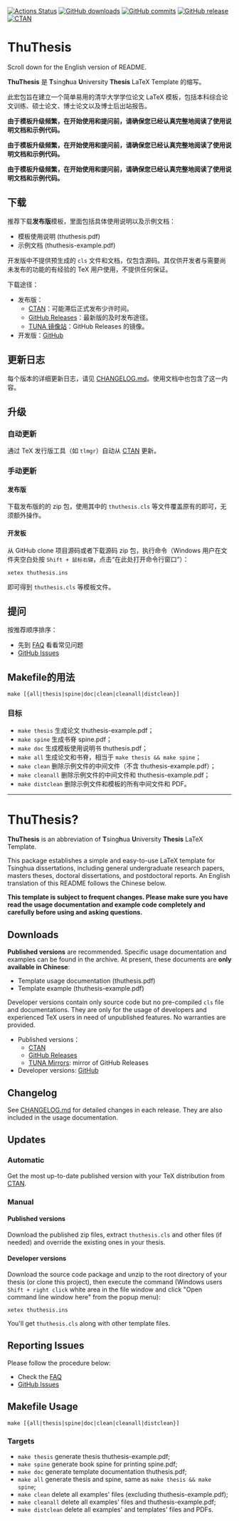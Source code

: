 [![Actions Status](https://github.com/tuna/thuthesis/workflows/Test/badge.svg)](https://github.com/tuna/thuthesis/actions)
[![GitHub downloads](https://img.shields.io/github/downloads/tuna/thuthesis/total)](https://github.com/tuna/thuthesis/releases)
[![GitHub commits](https://img.shields.io/github/commits-since/tuna/thuthesis/latest)](https://github.com/tuna/thuthesis/commits/master)
[![GitHub release](https://img.shields.io/github/v/release/tuna/thuthesis)](https://github.com/tuna/thuthesis/releases/latest)
[![CTAN](https://img.shields.io/ctan/v/thuthesis)](https://www.ctan.org/pkg/thuthesis)


# ThuThesis

Scroll down for the English version of README.

**ThuThesis** 是 **T**sing**h**ua **U**niversity **Thesis** LaTeX Template 的缩写。

此宏包旨在建立一个简单易用的清华大学学位论文 LaTeX 模板，包括本科综合论文训练、硕士论文、博士论文以及博士后出站报告。

**由于模板升级频繁，在开始使用和提问前，请确保您已经认真完整地阅读了使用说明文档和示例代码。**

**由于模板升级频繁，在开始使用和提问前，请确保您已经认真完整地阅读了使用说明文档和示例代码。**

**由于模板升级频繁，在开始使用和提问前，请确保您已经认真完整地阅读了使用说明文档和示例代码。**

## 下载

推荐下载**发布版**模板，里面包括具体使用说明以及示例文档：

* 模板使用说明 (thuthesis.pdf)
* 示例文档 (thuthesis-example.pdf)

开发版中不提供预生成的 `cls` 文件和文档，仅包含源码。其仅供开发者与需要尚未发布的功能的有经验的 TeX 用户使用，不提供任何保证。

下载途径：

* 发布版：
  * [CTAN](https://www.ctan.org/pkg/thuthesis)：可能滞后正式发布少许时间。
  * [GitHub Releases](https://github.com/tuna/thuthesis/releases)：最新版的及时发布途径。
  * [TUNA 镜像站](https://mirrors.tuna.tsinghua.edu.cn/github-release/tuna/thuthesis/)：GitHub Releases 的镜像。
* 开发版：[GitHub](https://github.com/tuna/thuthesis)

## 更新日志

每个版本的详细更新日志，请见 [CHANGELOG.md](blob/master/CHANGELOG.md)。使用文档中也包含了这一内容。

## 升级
### 自动更新
通过 TeX 发行版工具（如 `tlmgr`）自动从 [CTAN](https://www.ctan.org/pkg/thuthesis) 更新。

### 手动更新

#### 发布版

下载发布版的的 zip 包，使用其中的 `thuthesis.cls` 等文件覆盖原有的即可，无须额外操作。

#### 开发板

从 GitHub clone 项目源码或者下载源码 zip 包，执行命令（Windows 用户在文件夹空白处按 `Shift + 鼠标右键`，点击“在此处打开命令行窗口”）：

```shell
xetex thuthesis.ins
```

即可得到 `thuthesis.cls` 等模板文件。

## 提问
按推荐顺序排序：

* 先到 [FAQ](https://github.com/tuna/thuthesis/wiki/FAQ) 看看常见问题
* [GitHub Issues](https://github.com/tuna/thuthesis/issues)

## Makefile的用法

```shell
make [{all|thesis|spine|doc|clean|cleanall|distclean}]
```

### 目标
* `make thesis`    生成论文 thuthesis-example.pdf；
* `make spine`     生成书脊 spine.pdf；
* `make doc`       生成模板使用说明书 thuthesis.pdf；
* `make all`       生成论文和书脊，相当于 `make thesis && make spine`；
* `make clean`     删除示例文件的中间文件（不含 thuthesis-example.pdf）；
* `make cleanall`  删除示例文件的中间文件和 thuthesis-example.pdf；
* `make distclean` 删除示例文件和模板的所有中间文件和 PDF。

---

# ThuThesis?
**ThuThesis** is an abbreviation of **T**sing**h**ua **U**niversity **Thesis** LaTeX Template.

This package establishes a simple and easy-to-use LaTeX template for Tsinghua dissertations, including general undergraduate research papers, masters theses, doctoral dissertations, and postdoctoral reports. An English translation of this README follows the Chinese below.

**This template is subject to frequent changes. Please make sure you have read the usage documentation and example code completely and carefully before using and asking questions.**

## Downloads

**Published versions** are recommended. Specific usage documentation and examples can be found in the archive. At present, these documents are <b>only available in Chinese</b>:
* Template usage documentation (thuthesis.pdf)
* Template example (thuthesis-example.pdf)

Developer versions contain only source code but no pre-compiled `cls` file and documentations. They are only for the usage of developers and experienced TeX users in need of unpublished features. No warranties are provided.

* Published versions：
  * [CTAN](https://www.ctan.org/pkg/thuthesis)
  * [GitHub Releases](https://github.com/tuna/thuthesis/releases)
  * [TUNA Mirrors](https://mirrors.tuna.tsinghua.edu.cn/github-release/tuna/thuthesis/): mirror of GitHub Releases
* Developer versions: [GitHub](https://github.com/tuna/thuthesis)

## Changelog

See [CHANGELOG.md](blob/master/CHANGELOG.md) for detailed changes in each release. They are also included in the usage documentation.

## Updates
### Automatic
Get the most up-to-date published version with your TeX distribution from [CTAN](https://www.ctan.org/pkg/thuthesis).

### Manual

#### Published versions

Download the published zip files, extract `thuthesis.cls` and other files (if needed) and override the existing ones in your thesis.

#### Developer versions

Download the source code package and unzip to the root directory of your thesis (or clone this project), then execute the command (Windows users `Shift + right click` white area in the file window and click "Open command line window here" from the popup menu):

```shell
xetex thuthesis.ins
```

You'll get `thuthesis.cls` along with other template files.

## Reporting Issues
Please follow the procedure below:

* Check the [FAQ](https://github.com/tuna/thuthesis/wiki/FAQ)
* [GitHub Issues](https://github.com/tuna/thuthesis/issues)

## Makefile Usage

```shell
make [{all|thesis|spine|doc|clean|cleanall|distclean}]
```

### Targets
* `make thesis`    generate thesis thuthesis-example.pdf;
* `make spine`     generate book spine for printing spine.pdf;
* `make doc`       generate template documentation thuthesis.pdf;
* `make all`       generate thesis and spine, same as `make thesis && make spine`;
* `make clean`     delete all examples' files (excluding thuthesis-example.pdf);
* `make cleanall`  delete all examples' files and thuthesis-example.pdf;
* `make distclean` delete all examples' and templates' files and PDFs.
